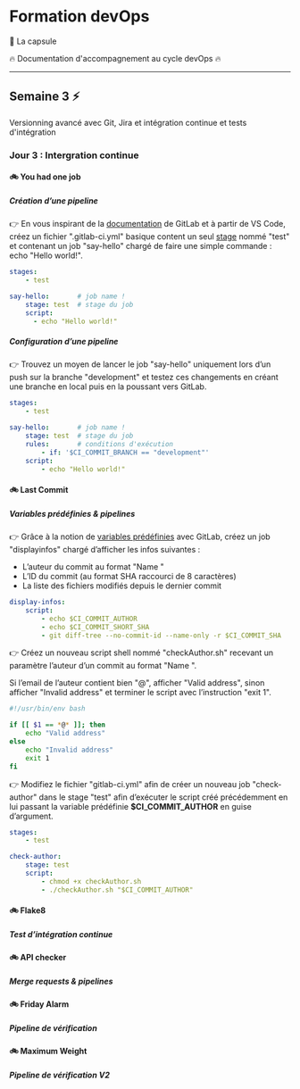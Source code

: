 # Formation devOps

:pill: La capsule

:fire:  Documentation d'accompagnement au cycle devOps :fire:

---

## Semaine 3 :zap:

Versionning avancé avec Git, Jira et intégration continue et tests d'intégration

### Jour 3 : Intergration continue

#### :bike: You had one job

##### Création d’une pipeline

:point_right: En vous inspirant de la [documentation](https://docs.gitlab.com/ee/ci/yaml/gitlab_ci_yaml.html) de GitLab et à partir de VS Code, créez un fichier ".gitlab-ci.yml" basique content un seul [stage](https://docs.gitlab.com/ee/ci/pipelines/) nommé "test" et contenant un job "say-hello" chargé de faire une simple commande : echo "Hello world!".

```yaml
stages:
    - test

say-hello:       # job name !
    stage: test  # stage du job
    script:
      - echo "Hello world!"
```

##### Configuration d’une pipeline

:point_right: Trouvez un moyen de lancer le job "say-hello" uniquement lors d’un push sur la branche
"development" et testez ces changements en créant une branche en local puis en la poussant
vers GitLab.

```yaml
stages:
    - test

say-hello:       # job name !
    stage: test  # stage du job
    rules:       # conditions d'exécution
        - if: '$CI_COMMIT_BRANCH == "development"'
    script:
        - echo "Hello world!"
```

#### :bike: Last Commit

##### Variables prédéfinies & pipelines

:point_right: Grâce à la notion de [variables prédéfinies](https://docs.gitlab.com/ee/ci/variables/) avec GitLab, créez un job "displayinfos" chargé d’afficher les infos suivantes :

- L’auteur du commit au format "Name <email>"
- L’ID du commit (au format SHA raccourci de 8 caractères)
- La liste des fichiers modifiés depuis le dernier commit

```yaml
display-infos:
    script:
        - echo $CI_COMMIT_AUTHOR
        - echo $CI_COMMIT_SHORT_SHA
        - git diff-tree --no-commit-id --name-only -r $CI_COMMIT_SHA
```

:point_right: Créez un nouveau script shell nommé "checkAuthor.sh" recevant un paramètre l’auteur d’un
commit au format "Name <email>".

Si l’email de l’auteur contient bien "@", afficher "Valid address", sinon afficher "Invalid address"
et terminer le script avec l’instruction "exit 1".

```bash
#!/usr/bin/env bash

if [[ $1 == *@* ]]; then
    echo "Valid address"
else
    echo "Invalid address"
    exit 1
fi
```

:point_right: Modifiez le fichier "gitlab-ci.yml" afin de créer un nouveau job "check-author" dans le stage
"test" afin d’exécuter le script créé précédemment en lui passant la variable prédéfinie
**$CI_COMMIT_AUTHOR** en guise d’argument.

```yaml
stages:
    - test

check-author:
    stage: test
    script:
        - chmod +x checkAuthor.sh
        - ./checkAuthor.sh "$CI_COMMIT_AUTHOR"
```

#### :bike: Flake8

##### Test d’intégration continue

#### :bike: API checker

##### Merge requests & pipelines

#### :bike: Friday Alarm

##### Pipeline de vérification

#### :bike: Maximum Weight

##### Pipeline de vérification V2

